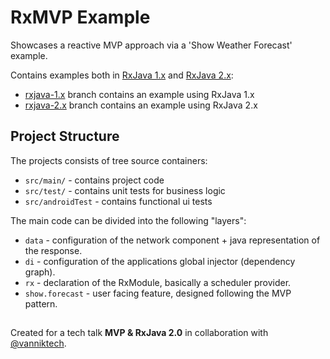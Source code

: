 RxMVP Example
=============

Showcases a reactive MVP approach via a 'Show Weather Forecast' example.

Contains examples both in [RxJava 1.x][rxjava1] and [RxJava 2.x][rxjava2]:
 - [rxjava-1.x][rxjava-1.x] branch contains an example using RxJava 1.x
 - [rxjava-2.x][rxjava-2.x] branch contains an example using RxJava 2.x

## Project Structure

The projects consists of tree source containers:
* `src/main/` - contains project code
* `src/test/` - contains unit tests for business logic
* `src/androidTest` - contains functional ui tests

The main code can be divided into the following "layers":
* `data` - configuration of the network component + java representation of the response.
* `di` - configuration of the applications global injector (dependency graph).
* `rx` - declaration of the RxModule, basically a scheduler provider.
* `show.forecast` - user facing feature, designed following the MVP pattern.

##

Created for a tech talk **MVP & RxJava 2.0** in collaboration with [@vanniktech](https://github.com/vanniktech).

[rxjava1]: https://github.com/ReactiveX/RxJava/tree/1.x
[rxjava2]: https://github.com/ReactiveX/RxJava/tree/2.x
[rxjava-1.x]: https://github.com/serj-lotutovici/RxMVP/tree/rxjava-1.x
[rxjava-2.x]: https://github.com/serj-lotutovici/RxMVP/tree/rxjava-2.x 
